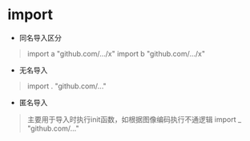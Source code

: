 
# import
- 同名导入区分
> import a "github.com/.../x"
> import b "github.com/.../x"
- 无名导入
> import . "github.com/..."
- 匿名导入
> 主要用于导入时执行init函数，如根据图像编码执行不通逻辑
> import _ "github.com/..."

